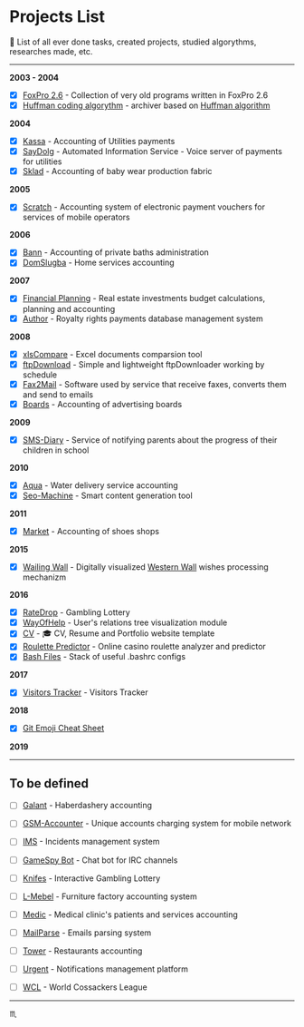 # Projects List #

:floppy_disk: List of all ever done tasks, created projects, studied algorythms, researches made, etc.

---

**2003 - 2004**

- [x] [FoxPro 2.6](projects/foxpro26/) - Collection of very old programs written in FoxPro 2.6
- [x] [Huffman coding algorythm](projects/huffman/) - archiver based on [Huffman algorithm](https://en.wikipedia.org/wiki/Huffman_coding)

**2004**

- [x] [Kassa](projects/kassa/) - Accounting of Utilities payments
- [x] [SayDolg](projects/saydolg/) - Automated Information Service - Voice server of payments for utilities
- [x] [Sklad](projects/sklad/) - Accounting of baby wear production fabric

**2005**

- [x] [Scratch](projects/scratch/) - Accounting system of electronic payment vouchers for services of mobile operators

**2006**

- [x] [Bann](projects/bann/) - Accounting of private baths administration
- [x] [DomSlugba](projects/domslugba/) - Home services accounting

**2007**

- [x] [Financial Planning](projects/fp/) - Real estate investments budget calculations, planning and accounting
- [x] [Author](projects/author/) - Royalty rights payments database management system

**2008**

- [x] [xlsCompare](projects/xlscompare/) - Excel documents comparsion tool
- [x] [ftpDownload](projects/ftpdownload/) - Simple and lightweight ftpDownloader working by schedule
- [x] [Fax2Mail](projects/fax2mail/) - Software used by service that receive faxes, converts them and send to emails
- [x] [Boards](projects/boards/) - Accounting of advertising boards

**2009**

- [x] [SMS-Diary](projects/sms-diary/) - Service of notifying parents about the progress of their children in school

**2010**

- [x] [Aqua](projects/aqua/) - Water delivery service accounting
- [x] [Seo-Machine](projects/seo-machine/) - Smart content generation tool

**2011**

- [x] [Market](projects/market/) - Accounting of shoes shops

**2015**
- [x] [Wailing Wall](projects/wailing-wall/) - Digitally visualized [Western Wall](https://en.wikipedia.org/wiki/Western_Wall) wishes processing mechanizm

**2016**

- [x] [RateDrop](projects/ratedrop/) - Gambling Lottery
- [x] [WayOfHelp](projects/wayofhelp/) - User's relations tree visualization module
- [x] [CV](https://github.com/tbaltrushaitis/cv) - :mortar_board: CV, Resume and Portfolio website template
- [x] [Roulette Predictor](projects/roulette-predictor/) - Online casino roulette analyzer and predictor
- [x] [Bash Files](https://github.com/tbaltrushaitis/bash-files) - Stack of useful .bashrc configs

**2017**

- [x] [Visitors Tracker](projects/visitors-tracker/) - Visitors Tracker

**2018**

- [x] [Git Emoji Cheat Sheet](https://github.com/tbaltrushaitis/git-emoji-cheat-sheet)

**2019**

---

## To be defined ##

- [ ] [Galant](projects/galant/) - Haberdashery accounting
- [ ] [GSM-Accounter](projects/gsm-accounter/) - Unique accounts charging system for mobile network
- [ ] [IMS](projects/ims/) - Incidents management system
- [ ] [GameSpy Bot](projects/gsbot/) - Chat bot for IRC channels
- [ ] [Knifes](projects/knifes/) - Interactive Gambling Lottery
- [ ] [L-Mebel](projects/l-mebel/) - Furniture factory accounting system
- [ ] [Medic](projects/medic/) - Medical clinic's patients and services accounting
- [ ] [MailParse](projects/mailparse/) - Emails parsing system
- [ ] [Tower](projects/tower/) - Restaurants accounting
- [ ] [Urgent](projects/urgent/) - Notifications management platform
- [ ] [WCL](projects/wcl/) - World Cossackers League


---

:scorpius:
